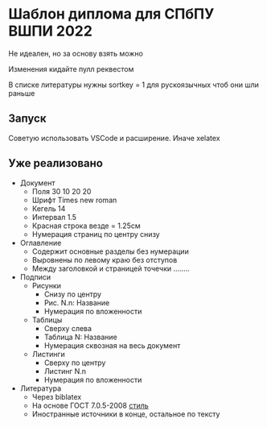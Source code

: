 # Шаблон диплома для СПбПУ ВШПИ 2022

Не идеален, но за основу взять можно

Изменения кидайте пулл реквестом

В списке литературы нужны sortkey = 1 для рускоязычных чтоб они шли раньше 


## Запуск 
Советую использовать VSCode и расширение. Иначе xelatex

## Уже реализовано 
* Документ
  * Поля 30 10 20 20
  * Шрифт Times new roman
  * Кегель 14
  * Интервал 1.5
  * Красная строка везде = 1.25см
  * Нумерация страниц по центру снизу
* Оглавление
  * Содержит основные разделы без нумерации
  * Выровнены по левому краю без отступов
  * Между заголовкой и страницей точечки ........
* Подписи
  * Рисунки  
    * Снизу по центру
    * Рис. N.n: Название
    * Нумерация по вложенности
  * Таблицы
    * Сверху слева
    * Таблица N: Название 
    * Нумерация сквозная на весь документ
  * Листинги
    * Сверху по центру 
    * Листинг N.n
    * Нумерация по вложенности
* Литература
  * Через biblatex 
  * На основе ГОСТ 7.0.5-2008 [стиль](https://github.com/odomanov/biblatex-gost/)
  * Иностранные источники в конце, остальное по тексту
